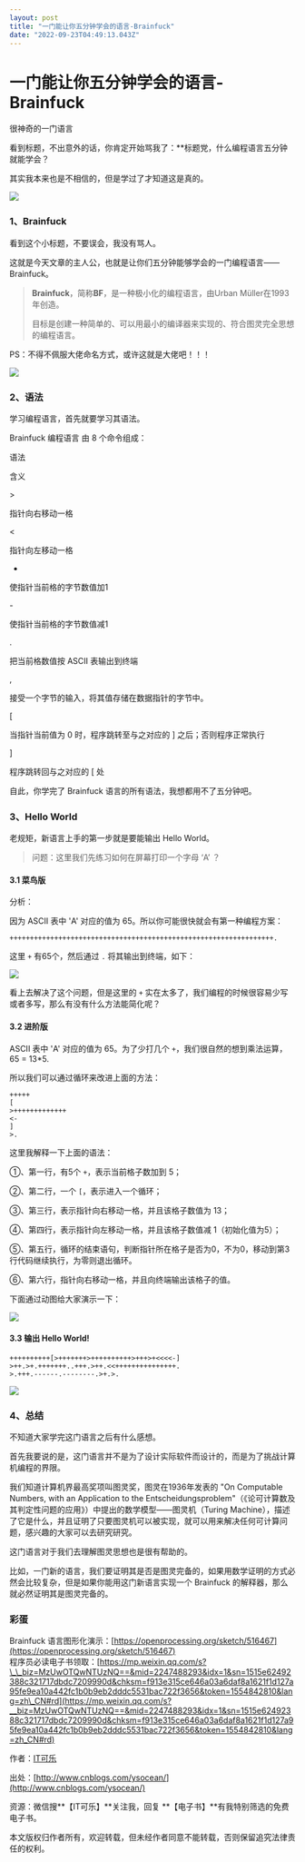 ```yaml
---
layout: post
title: "一门能让你五分钟学会的语言-Brainfuck"
date: "2022-09-23T04:49:13.043Z"
---
```

一门能让你五分钟学会的语言-Brainfuck
=======================

很神奇的一门语言

看到标题，不出意外的话，你肯定开始骂我了：\*\*标题党，什么编程语言五分钟就能学会？

其实我本来也是不相信的，但是学过了才知道这是真的。

![](https://itcoke-pic.oss-cn-hangzhou.aliyuncs.com/itcoke-8/co-00-05.png)

### 1、Brainfuck

看到这个小标题，不要误会，我没有骂人。

这就是今天文章的主人公，也就是让你们五分钟能够学会的一门编程语言——Brainfuck。

> **Brainfuck**，简称**BF**，是一种极小化的编程语言，由Urban Müller在1993年创造。
> 
> 目标是创建一种简单的、可以用最小的编译器来实现的、符合图灵完全思想的编程语言。

PS：不得不佩服大佬命名方式，或许这就是大佬吧！！！

![](https://itcoke-pic.oss-cn-hangzhou.aliyuncs.com/itcoke-8/co-00-06.png)

### 2、语法

学习编程语言，首先就要学习其语法。

Brainfuck 编程语言 由 8 个命令组成：

语法

含义

\>

指针向右移动一格

<

指针向左移动一格

+

使指针当前格的字节数值加1

\-

使指针当前格的字节数值减1

.

把当前格数值按 ASCII 表输出到终端

,

接受一个字节的输入，将其值存储在数据指针的字节中。

\[

当指针当前值为 0 时，程序跳转至与之对应的 \] 之后；否则程序正常执行

\]

程序跳转回与之对应的 \[ 处

自此，你学完了 Brainfuck 语言的所有语法，我想都用不了五分钟吧。

### 3、Hello World

老规矩，新语言上手的第一步就是要能输出 Hello World。

> 问题：这里我们先练习如何在屏幕打印一个字母 ‘A’ ？

#### 3.1 菜鸟版

分析：

因为 ASCII 表中 'A' 对应的值为 65。所以你可能很快就会有第一种编程方案：

    +++++++++++++++++++++++++++++++++++++++++++++++++++++++++++++++++.
    

这里 `+` 有65个，然后通过 `.` 将其输出到终端，如下：

![](https://itcoke-pic.oss-cn-hangzhou.aliyuncs.com/itcoke-8/brainfuck-00-02.png)

看上去解决了这个问题，但是这里的 `+` 实在太多了，我们编程的时候很容易少写或者多写，那么有没有什么方法能简化呢？

#### 3.2 进阶版

ASCII 表中 'A' 对应的值为 65。为了少打几个 `+`，我们很自然的想到乘法运算，65 = 13\*5.

所以我们可以通过循环来改进上面的方法：

    +++++
    [
    >+++++++++++++
    <-
    ]
    >.
    

这里我解释一下上面的语法：

①、第一行，有5个 `+`，表示当前格子数加到 5；

②、第二行，一个 `[`，表示进入一个循环；

③、第三行，表示指针向右移动一格，并且该格子数值为 13；

④、第四行，表示指针向左移动一格，并且该格子数值减 1（初始化值为5）；

⑤、第五行，循环的结束语句，判断指针所在格子是否为0，不为0，移动到第3行代码继续执行，为零则退出循环。

⑥、第六行，指针向右移动一格，并且向终端输出该格子的值。

下面通过动图给大家演示一下：

![](https://itcoke-pic.oss-cn-hangzhou.aliyuncs.com/202209/brainfuck-00-03.gif)

#### 3.3 输出 Hello World!

    ++++++++++[>+++++++>++++++++++>+++>+<<<<-]
    >++.>+.+++++++..+++.>++.<<+++++++++++++++.
    >.+++.------.--------.>+.>.
    

![](https://itcoke-pic.oss-cn-hangzhou.aliyuncs.com/itcoke-8/brainfuck-00-01.png)

### 4、总结

不知道大家学完这门语言之后有什么感想。

首先我要说的是，这门语言并不是为了设计实际软件而设计的，而是为了挑战计算机编程的界限。

我们知道计算机界最高奖项叫图灵奖，图灵在1936年发表的 "On Computable Numbers, with an Application to the Entscheidungsproblem"（《论可计算数及其判定性问题的应用》）中提出的数学模型——图灵机（Turing Machine），描述了它是什么，并且证明了只要图灵机可以被实现，就可以用来解决任何可计算问题，感兴趣的大家可以去研究研究。

这门语言对于我们去理解图灵思想也是很有帮助的。

比如，一门新的语言，我们要证明其是否是图灵完备的，如果用数学证明的方式必然会比较复杂，但是如果你能用这门新语言实现一个 Brainfuck 的解释器，那么就必然证明其是图灵完备的。

### 彩蛋

Brainfuck 语言图形化演示：[https://openprocessing.org/sketch/516467](https://openprocessing.org/sketch/516467)  
程序员必读电子书领取：[https://mp.weixin.qq.com/s?\_\_biz=MzUwOTQwNTUzNQ==&mid=2247488293&idx=1&sn=1515e62492388c321717dbdc7209990d&chksm=f913e315ce646a03a6daf8a1621f1d127a95fe9ea10a442fc1b0b9eb2dddc5531bac722f3656&token=1554842810&lang=zh\_CN#rd](https://mp.weixin.qq.com/s?__biz=MzUwOTQwNTUzNQ==&mid=2247488293&idx=1&sn=1515e62492388c321717dbdc7209990d&chksm=f913e315ce646a03a6daf8a1621f1d127a95fe9ea10a442fc1b0b9eb2dddc5531bac722f3656&token=1554842810&lang=zh_CN#rd)

作者：[IT可乐](http://www.cnblogs.com/ysocean/)

出处：[http://www.cnblogs.com/ysocean/](http://www.cnblogs.com/ysocean/)

  
资源：微信搜**【IT可乐】**关注我，回复 **【电子书】**有我特别筛选的免费电子书。  

本文版权归作者所有，欢迎转载，但未经作者同意不能转载，否则保留追究法律责任的权利。